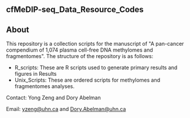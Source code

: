 ## cfMeDIP-seq_Data_Resource_Codes

## About
This repository is a collection scripts for the manuscript of "A pan-cancer compendium of 1,074 plasma cell-free DNA methylomes and fragmentomes". The structure of the repository is as follows:

  - R_scripts: These are R scripts used to generate primary results and figures in Results
  - Unix_Scripts: These are ordered scripts for methylomes and fragmentomes analyses. 
  
Contact: Yong Zeng and Dory Abelman

Email: yzeng@uhn.ca and Dory.Abelman@uhn.ca
